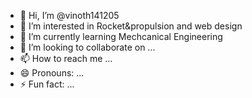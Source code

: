 - 👋 Hi, I’m @vinoth141205
- 👀 I’m interested in Rocket&propulsion and web design
- 🌱 I’m currently learning Mechcanical Engineering
- 💞️ I’m looking to collaborate on ...
- 📫 How to reach me ...
- 😄 Pronouns: ...
- ⚡ Fun fact: ...

<!---
vinoth141205/vinoth141205 is a ✨ special ✨ repository because its `README.md` (this file) appears on your GitHub profile.
You can click the Preview link to take a look at your changes.
--->

